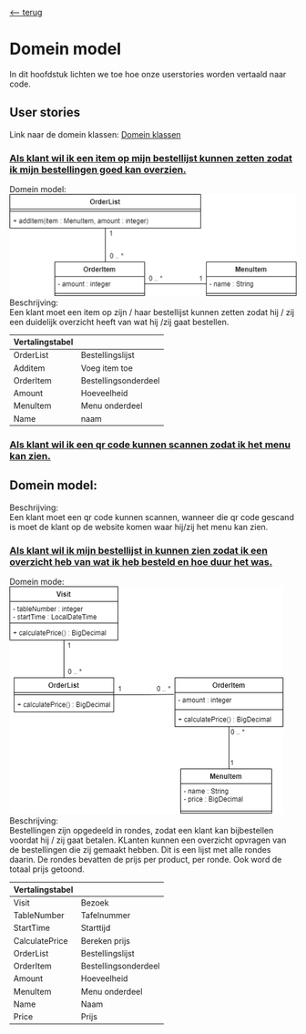 [<-- terug](https://github.com/nelisriebezos/planning-repo/tree/main/documentatie)
# Domein model
In dit hoofdstuk lichten we toe hoe onze userstories worden vertaald naar code.

## User stories
Link naar de domein klassen: [Domein klassen]()

### [Als klant wil ik een item op mijn bestellijst kunnen zetten zodat ik mijn bestellingen goed kan overzien.](https://github.com/nelisriebezos/planning-repo/issues/8)
Domein model: <br>
![Userstory 8](https://github.com/nelisriebezos/planning-repo/blob/main/documentatie/domeinmodel/US8_ClassDiagram.png)
<br>
Beschrijving: <br>
Een klant moet een item op zijn / haar bestellijst kunnen zetten zodat hij / zij een duidelijk overzicht heeft van wat hij /zij gaat bestellen.

|Vertalingstabel| |
|-----|-----|
|OrderList | Bestellingslijst |
|Additem | Voeg item toe |
|OrderItem | Bestellingsonderdeel |
|Amount | Hoeveelheid |
|MenuItem | Menu onderdeel |
|Name | naam |

### [Als klant wil ik een qr code kunnen scannen zodat ik het menu kan zien.](https://github.com/nelisriebezos/planning-repo/issues/9)
Domein model: <br>
-
Beschrijving: <br>
Een klant moet een qr code kunnen scannen, wanneer die qr code gescand is moet de klant op de website komen waar hij/zij het menu kan zien.


### [Als klant wil ik mijn bestellijst in kunnen zien zodat ik een overzicht heb van wat ik heb besteld en hoe duur het was.](https://github.com/nelisriebezos/planning-repo/issues/16)
Domein mode: <br>
![Userstory 16](https://github.com/nelisriebezos/planning-repo/blob/main/documentatie/domeinmodel/US16_ClassDiagram.png)
<br>
Beschrijving: <br>
Bestellingen zijn opgedeeld in rondes, zodat een klant kan bijbestellen voordat hij / zij gaat betalen. KLanten kunnen een overzicht opvragen van de bestellingen die zij gemaakt hebben. Dit is een lijst met alle rondes daarin. De rondes bevatten de prijs per product, per ronde. Ook word de totaal prijs getoond.

|Vertalingstabel| |
|-----|-----|
|Visit | Bezoek |
|TableNumber | Tafelnummer |
|StartTime | Starttijd |
|CalculatePrice | Bereken prijs |
|OrderList | Bestellingslijst |
|OrderItem | Bestellingsonderdeel |
|Amount | Hoeveelheid |
|MenuItem | Menu onderdeel |
|Name | Naam |
|Price | Prijs |
